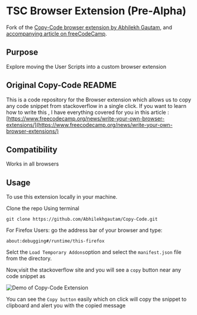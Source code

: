 # TSC Browser Extension (Pre-Alpha)
Fork of the [Copy-Code browser extension by Abhilekh Gautam](https://github.com/Abhilekhgautam/Copy-Code), and [accompanying article on freeCodeCamp](https://www.freecodecamp.org/news/write-your-own-browser-extensions/).

## Purpose
Explore moving the User Scripts into a custom browser extension

## Original Copy-Code README

This is a code repository for the Browser extension which allows us to copy any code snippet from stackoverflow in a single click. If you want to learn how to write this , I have everything covered for you in this article : [https://www.freecodecamp.org/news/write-your-own-browser-extensions/](https://www.freecodecamp.org/news/write-your-own-browser-extensions/)

## Compatibility

Works in all browsers

## Usage

To use this extension locally in your machine.

Clone the repo Using terminal
```
git clone https://github.com/Abhilekhgautam/Copy-Code.git

```
For Firefox Users:
 go the address bar of your browser and type:
 
 ```
 about:debugging#/runtime/this-firefox
 
 ```
 Selct the `Load Temporary Addons`option and select the `manifest.json` file from the directory.
 
 Now,visit the stackoverflow site and you will see a `copy` button near any code snippet as
 
 ![Demo of Copy-Code Extension](images/demo.png)
 
 You can see the `Copy button` easily which on click will copy the snippet to clipboard and alert you with the copied message
